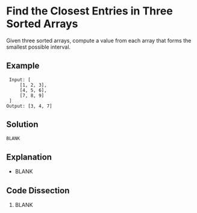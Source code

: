 # Find the Closest Entries in Three Sorted Arrays
Given three sorted arrays, compute a value from each array that forms the smallest possible interval.

## Example
```
 Input: [
     [1, 2, 3],
     [4, 5, 6],
     [7, 8, 9]
 ]
Output: [3, 4, 7]
```

## Solution
```python
BLANK
```

## Explanation
* BLANK

## Code Dissection
1. BLANK